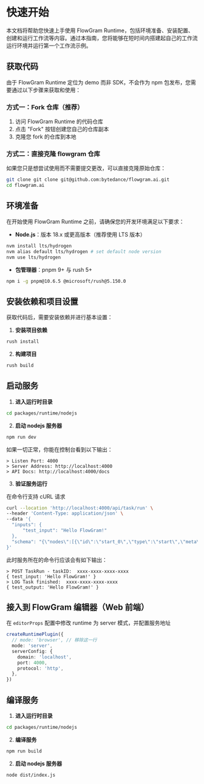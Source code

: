 # 快速开始

本文档将帮助您快速上手使用 FlowGram Runtime，包括环境准备、安装配置、创建和运行工作流等内容。通过本指南，您将能够在短时间内搭建起自己的工作流运行环境并运行第一个工作流示例。

## 获取代码

由于 FlowGram Runtime 定位为 demo 而非 SDK，不会作为 npm 包发布，您需要通过以下步骤来获取和使用：

### 方式一：Fork 仓库（推荐）

1. 访问 FlowGram Runtime 的代码仓库
2. 点击 "Fork" 按钮创建您自己的仓库副本
3. 克隆您 fork 的仓库到本地

### 方式二：直接克隆 flowgram 仓库

如果您只是想尝试使用而不需要提交更改，可以直接克隆原始仓库：

```bash
git clone git clone git@github.com:bytedance/flowgram.ai.git
cd flowgram.ai
```

## 环境准备

在开始使用 FlowGram Runtime 之前，请确保您的开发环境满足以下要求：

* **Node.js**：版本 18.x 或更高版本（推荐使用 LTS 版本）

```bash
nvm install lts/hydrogen
nvm alias default lts/hydrogen # set default node version
nvm use lts/hydrogen
```

* **包管理器**：pnpm 9+ 与 rush 5+

```bash
npm i -g pnpm@10.6.5 @microsoft/rush@5.150.0
```

## 安装依赖和项目设置

获取代码后，需要安装依赖并进行基本设置：

1. **安装项目依赖**

```bash
rush install
```

2. **构建项目**

```bash
rush build
```

## 启动服务

1. **进入运行时目录**

```bash
cd packages/runtime/nodejs
```

2. **启动 nodejs 服务器**

```bash
npm run dev
```

如果一切正常，你能在控制台看到以下输出：

```
> Listen Port: 4000
> Server Address: http://localhost:4000
> API Docs: http://localhost:4000/docs
```

3. **验证服务运行**

在命令行支持 cURL 请求

```bash
curl --location 'http://localhost:4000/api/task/run' \
--header 'Content-Type: application/json' \
--data '{
  "inputs": {
      "test_input": "Hello FlowGram!"
  },
  "schema": "{\"nodes\":[{\"id\":\"start_0\",\"type\":\"start\",\"meta\":{\"position\":{\"x\":180,\"y\":0}},\"data\":{\"title\":\"Start\",\"outputs\":{\"type\":\"object\",\"properties\":{\"test_input\":{\"key\":4,\"name\":\"test_input\",\"isPropertyRequired\":true,\"type\":\"string\",\"extra\":{\"index\":0}}},\"required\":[\"test_input\"]}}},{\"id\":\"end_0\",\"type\":\"end\",\"meta\":{\"position\":{\"x\":640,\"y\":0}},\"data\":{\"title\":\"End\",\"inputsValues\":{\"test_output\":{\"type\":\"ref\",\"content\":[\"start_0\",\"test_input\"]}},\"inputs\":{\"type\":\"object\",\"properties\":{\"test_output\":{\"type\":\"string\"}}}}}],\"edges\":[{\"sourceNodeID\":\"start_0\",\"targetNodeID\":\"end_0\"}]}"
}'
```

此时服务所在的命令行应该会有如下输出：

```
> POST TaskRun - taskID:  xxxx-xxxx-xxxx-xxxx
{ test_input: 'Hello FlowGram!' }
> LOG Task finished:  xxxx-xxxx-xxxx-xxxx
{ test_output: 'Hello FlowGram!' }
```

## 接入到 FlowGram 编辑器（Web 前端）

在 `editorProps` 配置中修改 runtime 为 server 模式，并配置服务地址

```ts
createRuntimePlugin({
  // mode: 'browser', // 移除这一行
  mode: 'server',
  serverConfig: {
    domain: 'localhost',
    port: 4000,
    protocol: 'http',
  },
})
```

## 编译服务

1. **进入运行时目录**

```bash
cd packages/runtime/nodejs
```

2. **编译服务**

```bash
npm run build
```

2. **启动 nodejs 服务器**

```bash
node dist/index.js
```
